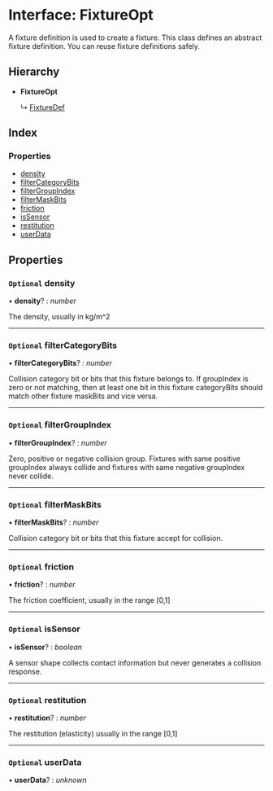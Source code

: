 
# Interface: FixtureOpt

A fixture definition is used to create a fixture. This class defines an
abstract fixture definition. You can reuse fixture definitions safely.

## Hierarchy

* **FixtureOpt**

  ↳ [FixtureDef](/api/interfaces/fixturedef)

## Index

### Properties

* [density](/api/interfaces/fixtureopt#optional-density)
* [filterCategoryBits](/api/interfaces/fixtureopt#optional-filtercategorybits)
* [filterGroupIndex](/api/interfaces/fixtureopt#optional-filtergroupindex)
* [filterMaskBits](/api/interfaces/fixtureopt#optional-filtermaskbits)
* [friction](/api/interfaces/fixtureopt#optional-friction)
* [isSensor](/api/interfaces/fixtureopt#optional-issensor)
* [restitution](/api/interfaces/fixtureopt#optional-restitution)
* [userData](/api/interfaces/fixtureopt#optional-userdata)

## Properties

### `Optional` density

• **density**? : *number*

The density, usually in kg/m^2

___

### `Optional` filterCategoryBits

• **filterCategoryBits**? : *number*

Collision category bit or bits that this fixture belongs to.
If groupIndex is zero or not matching, then at least one bit in this fixture categoryBits should match other fixture maskBits and vice versa.

___

### `Optional` filterGroupIndex

• **filterGroupIndex**? : *number*

Zero, positive or negative collision group.
Fixtures with same positive groupIndex always collide and fixtures with same negative groupIndex never collide.

___

### `Optional` filterMaskBits

• **filterMaskBits**? : *number*

Collision category bit or bits that this fixture accept for collision.

___

### `Optional` friction

• **friction**? : *number*

The friction coefficient, usually in the range [0,1]

___

### `Optional` isSensor

• **isSensor**? : *boolean*

A sensor shape collects contact information but never generates a collision response.

___

### `Optional` restitution

• **restitution**? : *number*

The restitution (elasticity) usually in the range [0,1]

___

### `Optional` userData

• **userData**? : *unknown*
